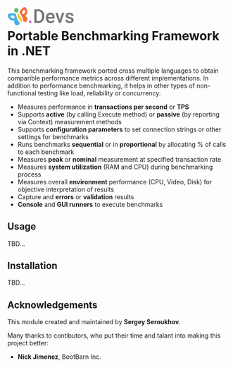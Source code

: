 # <img src="https://github.com/pip-devs/pip-selenium-ps/raw/master/artifacts/logo.png" alt="Pip.Services Logo" style="max-width:30%"> <br/> Portable Benchmarking Framework in .NET

This benchmarking framework ported cross multiple languages to obtain comparible performance metrics across different implementations.
In addition to performance benchmarking, it helps in other types of non-functional testing like load, reliability or concurrency.

* Measures performance in **transactions per second** or **TPS** 
* Supports **active** (by calling Execute method) or **passive** (by reporting via Context) measurement methods
* Supports **configuration parameters** to set connection strings or other settings for benchmarks
* Runs benchmarks **sequential** or in **proportional** by allocating % of calls to each benchmark
* Measures **peak** or **nominal** measurement at specified transaction rate
* Measures **system utilization** (RAM and CPU) during benchmarking process
* Measures overall **environment** performance (CPU, Video, Disk) for objective interpretation of results
* Capture and **errors** or **validation** results
* **Console** and **GUI runners** to execute benchmarks

## Usage

TBD...

## Installation

TBD...

## Acknowledgements

This module created and maintained by **Sergey Seroukhov**.

Many thanks to contibutors, who put their time and talant into making this project better:
- **Nick Jimenez**, BootBarn Inc.

